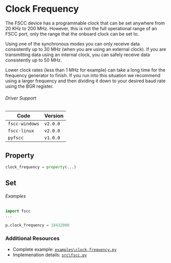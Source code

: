 # Clock Frequency

The FSCC device has a programmable clock that can be set anywhere from
20 KHz to 200 MHz. However, this is not the full operational range of an
FSCC port, only the range that the onboard clock can be set to.

Using one of the synchronous modes you can only receive data consistently
up to 30 MHz (when you are using an external clock). If you are transmitting
data using an internal clock, you can safely receive data consistently up to 50 MHz.

Lower clock rates (less than 1 MHz for example) can take a long time for 
the frequency generator to finish. If you run into this situation we 
recommend using a larger frequency and then dividing it down to your 
desired baud rate using the BGR register.

###### Driver Support
| Code           | Version
| -------------- | --------
| `fscc-windows` | `v2.0.0`
| `fscc-linux`   | `v2.0.0`
| `pyfscc`       | `v1.0.0`

## Property
```python
clock_frequency = property(...)
```

## Set
###### Examples
```python
import fscc
...

p.clock_frequency = 18432000
```


### Additional Resources
- Complete example: [`examples\clock-frequency.py`](https://github.com/commtech/pyfscc/blob/master/examples/clock-frequency.py)
- Implemenation details: [`src\fscc.py`](https://github.com/commtech/pyfscc/blob/master/src/fscc.py)
